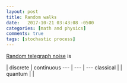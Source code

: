 ```yaml
---
layout: post
title: Random walks
date:   2017-10-21 03:43:08 -0500
categories: [math and physics]
comments: true
tags: [stochastic process]
---
```


[Random telegraph noise]() is 


 | discrete | continuous
 --- | --- | ---
 classical |  |  
 quantum | | 



